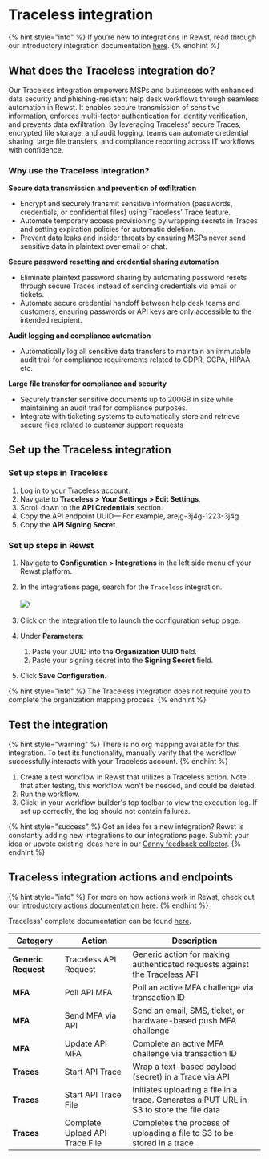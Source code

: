 # Traceless integration

{% hint style="info" %}
If you’re new to integrations in Rewst, read through our introductory integration documentation [here](https://docs.rewst.help/documentation/integrations).
{% endhint %}

## What does the Traceless integration do?

Our Traceless integration empowers MSPs and businesses with enhanced data security and phishing-resistant help desk workflows through seamless automation in Rewst. It enables secure transmission of sensitive information, enforces multi-factor authentication for identity verification, and prevents data exfiltration. By leveraging Traceless’ secure Traces, encrypted file storage, and audit logging, teams can automate credential sharing, large file transfers, and compliance reporting across IT workflows with confidence.

### Why use the Traceless integration?

**Secure data transmission and prevention of exfiltration**

* Encrypt and securely transmit sensitive information (passwords, credentials, or confidential files) using Traceless’ Trace feature.
* Automate temporary access provisioning by wrapping secrets in Traces and setting expiration policies for automatic deletion.
* Prevent data leaks and insider threats by ensuring MSPs never send sensitive data in plaintext over email or chat.

**Secure password resetting and credential sharing automation**

* Eliminate plaintext password sharing by automating password resets through secure Traces instead of sending credentials via email or tickets.
* Automate secure credential handoff between help desk teams and customers, ensuring passwords or API keys are only accessible to the intended recipient.

**Audit logging and compliance automation**

* Automatically log all sensitive data transfers to maintain an immutable audit trail for compliance requirements related to GDPR, CCPA, HIPAA, etc.

**Large file transfer for compliance and security**

* Securely transfer sensitive documents up to 200GB in size while maintaining an audit trail for compliance purposes.
* Integrate with ticketing systems to automatically store and retrieve secure files related to customer support requests

## Set up the Traceless integration

### Set up steps in Traceless

1. Log in to your Traceless account.
2. Navigate to **Traceless > Your Settings > Edit Settings**.
3. Scroll down to the **API Credentials** section.&#x20;
4. Copy the API endpoint UUID— For example, arejg-3j4g-1223-3j4g
5. Copy the **API Signing Secret**.&#x20;

### Set up steps in Rewst

1. Navigate to **Configuration > Integrations** in the left side menu of your Rewst platform.
2. In the integrations page, search for the `Traceless` integration.\
   \
   ![](<../../../../.gitbook/assets/Screenshot 2025-03-26 at 5.40.21 PM.png>)\

3. Click on the integration tile to launch the configuration setup page.
4. Under **Parameters**:
   1. Paste your UUID into the **Organization UUID** field.
   2. Paste your signing secret into the **Signing Secret** field.
5. Click **Save Configuration**.

{% hint style="info" %}
The Traceless integration does not require you to complete the organization mapping process.
{% endhint %}

## Test the integration

{% hint style="warning" %}
There is no org mapping available for this integration. To test its functionality, manually verify that the workflow successfully interacts with your Traceless account.
{% endhint %}

1. Create a test workflow in Rewst that utilizes a Traceless action. Note that after testing, this workflow won't be needed, and could be deleted.
2. Run the workflow.
3. Click <img src="../../../../.gitbook/assets/Screenshot 2025-03-05 at 2.41.52 PM (1).png" alt="" data-size="line"> in your workflow builder's top toolbar to view the execution log. If set up correctly, the log should not contain failures.&#x20;

{% hint style="success" %}
Got an idea for a new integration? Rewst is constantly adding new integrations to our integrations page. Submit your idea or upvote existing ideas here in our [Canny feedback collector](https://rewst.canny.io/integrations).
{% endhint %}

## Traceless integration actions and endpoints

{% hint style="info" %}
For more on how actions work in Rewst, check out our [introductory actions documentation here](https://docs.rewst.help/documentation/workflows/actions-in-rewst).
{% endhint %}

Traceless' complete documentation can be found [here](https://assets.traceless.io/Traceless%20API%20v1.3.pdf).

| Category            | Action                         | Description                                                                             |
| ------------------- | ------------------------------ | --------------------------------------------------------------------------------------- |
| **Generic Request** | Traceless API Request          | Generic action for making authenticated requests against the Traceless API              |
| **MFA**             | Poll API MFA                   | Poll an active MFA challenge via transaction ID                                         |
| **MFA**             | Send MFA via API               | Send an email, SMS, ticket, or hardware-based push MFA challenge                        |
| **MFA**             | Update API MFA                 | Complete an active MFA challenge via transaction ID                                     |
| **Traces**          | Start API Trace                | Wrap a text-based payload (secret) in a Trace via API                                   |
| **Traces**          | Start API Trace File           | Initiates uploading a file in a trace. Generates a PUT URL in S3 to store the file data |
| **Traces**          | Complete Upload API Trace File | Completes the process of uploading a file to S3 to be stored in a trace                 |
